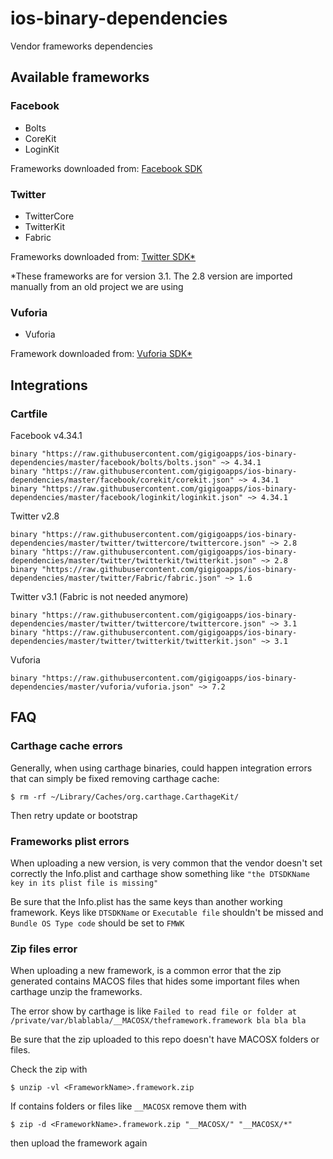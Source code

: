# ios-binary-dependencies
Vendor frameworks dependencies

## Available frameworks

### Facebook
* Bolts
* CoreKit
* LoginKit

Frameworks downloaded from: [Facebook SDK](https://origincache.facebook.com/developers/resources/?id=facebook-ios-sdk-current.zip)

### Twitter
* TwitterCore
* TwitterKit
* Fabric

Frameworks downloaded from: [Twitter SDK*](https://ton.twimg.com/syndication/twitterkit/ios/2.1/Twitter-Kit-iOS.zip)

*These frameworks are for version 3.1. The 2.8 version are imported manually from an old project we are using

### Vuforia
* Vuforia

Framework downloaded from: [Vuforia SDK*](https://developer.vuforia.com/downloads/sdk)

## Integrations

### Cartfile

Facebook v4.34.1
```
binary "https://raw.githubusercontent.com/gigigoapps/ios-binary-dependencies/master/facebook/bolts/bolts.json" ~> 4.34.1
binary "https://raw.githubusercontent.com/gigigoapps/ios-binary-dependencies/master/facebook/corekit/corekit.json" ~> 4.34.1
binary "https://raw.githubusercontent.com/gigigoapps/ios-binary-dependencies/master/facebook/loginkit/loginkit.json" ~> 4.34.1
```

Twitter v2.8
```
binary "https://raw.githubusercontent.com/gigigoapps/ios-binary-dependencies/master/twitter/twittercore/twittercore.json" ~> 2.8
binary "https://raw.githubusercontent.com/gigigoapps/ios-binary-dependencies/master/twitter/twitterkit/twitterkit.json" ~> 2.8
binary "https://raw.githubusercontent.com/gigigoapps/ios-binary-dependencies/master/twitter/Fabric/fabric.json" ~> 1.6
```

Twitter v3.1 (Fabric is not needed anymore)
```
binary "https://raw.githubusercontent.com/gigigoapps/ios-binary-dependencies/master/twitter/twittercore/twittercore.json" ~> 3.1
binary "https://raw.githubusercontent.com/gigigoapps/ios-binary-dependencies/master/twitter/twitterkit/twitterkit.json" ~> 3.1
```

Vuforia
```
binary "https://raw.githubusercontent.com/gigigoapps/ios-binary-dependencies/master/vuforia/vuforia.json" ~> 7.2
```

## FAQ

### Carthage cache errors

Generally, when using carthage binaries, could happen integration errors that can simply be fixed removing carthage cache:

```
$ rm -rf ~/Library/Caches/org.carthage.CarthageKit/
```

Then retry update or bootstrap

### Frameworks plist errors

When uploading a new version, is very common that the vendor doesn't set correctly the Info.plist and carthage show something like `"the DTSDKName key in its plist file is missing"`

Be sure that the Info.plist has the same keys than another working framework. Keys like `DTSDKName` or `Executable file` shouldn't be missed and `Bundle OS Type code` should be set to `FMWK`


### Zip files error

When uploading a new framework, is a common error that the zip generated contains MACOS files that hides some important files when carthage unzip the frameworks.

The error show by carthage is like `Failed to read file or folder at /private/var/blablabla/__MACOSX/theframework.framework bla bla bla`

Be sure that the zip uploaded to this repo doesn't have MACOSX folders or files.

Check the zip with

```
$ unzip -vl <FrameworkName>.framework.zip
```

If contains folders or files like `__MACOSX` remove them with

```
$ zip -d <FrameworkName>.framework.zip "__MACOSX/" "__MACOSX/*"
```
then upload the framework again
